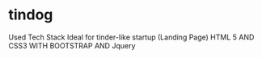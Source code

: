 # tindog 
Used Tech Stack
Ideal for tinder-like startup (Landing Page)
HTML 5 AND CSS3 WITH BOOTSTRAP AND Jquery 
